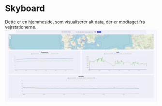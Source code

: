 # Skyboard

Dette er en hjemmeside, som visualiserer alt data, der er modtaget fra vejrstationerne.
![Dashboard](https://github.com/SkySensors/Skyboard/blob/main/readme_images/SkyboardScreenshot.png)
